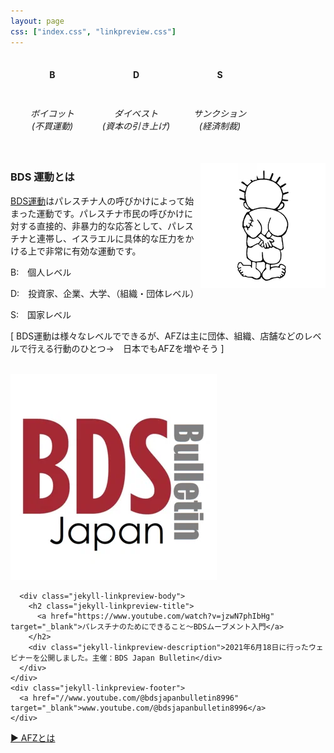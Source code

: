 ```yaml
---
layout: page
css: ["index.css", "linkpreview.css"]
---
```

<div class="page">

<table style="max-width:100%;"><thead>
  <tr>
    <td><div style="text-align: center; width:120px"><h4><strong>B</strong></h4></div></td>
    <td><div style="text-align: center; width:120px"><h4><strong>D</strong></h4></div></td>
    <td><div style="text-align: center; width:120px"><h4><strong>S</strong></h4></div></td>
  </tr>
  <tr>
    <td><div style="text-align: center; width:120px"><h6>ボイコット<br />(不買運動)</h6></div></td>
    <td><div style="text-align: center; width:120px"><h6>ダイベスト<br />(資本の引き上げ)</h6></div></td>
    <td><div style="text-align: center; width:120px"><h6>サンクション<br />(経済制裁)</h6></div></td>
  </tr></thead>
</table>

<img src="/assets/img/handala.png" style="float:right; width: 200px" />

<div id="page-info">
  <h3>BDS 運動とは</h3>
</div>

<p><a href="https://bdsmovement.net" target="_blank">BDS運動</a>はパレスチナ人の呼びかけによって始まった運動です。パレスチナ市民の呼びかけに対する直接的、非暴力的な応答として、パレスチナと連帯し、イスラエルに具体的な圧力をかける上で非常に有効な運動です。</p>

<p>B:　個人レベル</p>

<p>D:　投資家、企業、大学、（組織・団体レベル）</p>

<p>S:　国家レベル</p>

<p>[ BDS運動は様々なレベルでできるが、AFZは主に団体、組織、店舗などのレベルで行える行動のひとつ→　日本でもAFZを増やそう ]</p>

<br />

<div class="jekyll-linkpreview-wrapper">
  <div class="jekyll-linkpreview-wrapper-inner">
    <div class="jekyll-linkpreview-content">
      <div class="jekyll-linkpreview-image">
        <a href="https://www.youtube.com/watch?v=jzwN7phIbHg" target="_blank">
          <img src="/assets/img/BDSIntro.webp" />
        </a>
      </div>

      <div class="jekyll-linkpreview-body">
        <h2 class="jekyll-linkpreview-title">
          <a href="https://www.youtube.com/watch?v=jzwN7phIbHg" target="_blank">パレスチナのためにできること～BDSムーブメント入門</a>
        </h2>
        <div class="jekyll-linkpreview-description">2021年6月18日に行ったウェビナーを公開しました。主催：BDS Japan Bulletin</div>
      </div>
    </div>
    <div class="jekyll-linkpreview-footer">
      <a href="//www.youtube.com/@bdsjapanbulletin8996" target="_blank">www.youtube.com/@bdsjapanbulletin8996</a>
    </div>
  </div>
</div>

<a href="/what-is-afz">▶︎ AFZとは</a>

</div>
